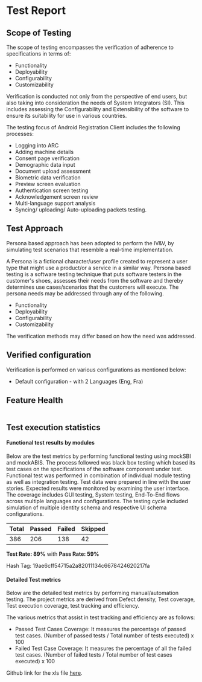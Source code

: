 # Test Report

## Scope of Testing

The scope of testing encompasses the verification of adherence to specifications in terms of:

* Functionality
* Deployability
* Configurability
* Customizability

Verification is conducted not only from the perspective of end users, but also taking into consideration the needs of System Integrators (SI). This includes assessing the Configurability and Extensibility of the software to ensure its suitability for use in various countries.

The testing focus of Android Registration Client includes the following processes:

* Logging into ARC
* Adding machine details
* Consent page verification
* Demographic data input
* Document upload assessment
* Biometric data verification
* Preview screen evaluation
* Authentication screen testing
* Acknowledgement screen review
* Multi-language support analysis
* Syncing/ uploading/ Auto-uploading packets testing.

## Test Approach

Persona based approach has been adopted to perform the IV\&V, by simulating test scenarios that resemble a real-time implementation.

A Persona is a fictional character/user profile created to represent a user type that might use a product/or a service in a similar way. Persona based testing is a software testing technique that puts software testers in the customer's shoes, assesses their needs from the software and thereby determines use cases/scenarios that the customers will execute. The persona needs may be addressed through any of the following.

* Functionality
* Deployability
* Configurability
* Customizability

The verification methods may differ based on how the need was addressed.

## Verified configuration

Verification is performed on various configurations as mentioned below:

* Default configuration - with 2 Languages (Eng, Fra)

## Feature Health

<figure><img src="../../.gitbook/assets/ARC Feature Health.png" alt=""><figcaption></figcaption></figure>

## Test execution statistics

#### Functional test results by modules

Below are the test metrics by performing functional testing using mockSBI and mockABIS. The process followed was black box testing which based its test cases on the specifications of the software component under test. Functional test was performed in combination of individual module testing as well as integration testing. Test data were prepared in line with the user stories. Expected results were monitored by examining the user interface. The coverage includes GUI testing, System testing, End-To-End flows across multiple languages and configurations. The testing cycle included simulation of multiple identity schema and respective UI schema configurations.

| **Total** | **Passed** | **Failed** | **Skipped** |
| --------- | ---------- | ---------- | ----------- |
| 386       | 206        | 138        | 42          |

**Test Rate: 89%** with **Pass Rate: 59%**

Hash Tag: 19ae6cff54715a2a82011134c6678424620217fa

#### Detailed Test metrics

Below are the detailed test metrics by performing manual/automation testing. The project metrics are derived from Defect density, Test coverage, Test execution coverage, test tracking and efficiency.

The various metrics that assist in test tracking and efficiency are as follows:

* Passed Test Cases Coverage: It measures the percentage of passed test cases. (Number of passed tests / Total number of tests executed) x 100
* Failed Test Case Coverage: It measures the percentage of all the failed test cases. (Number of failed tests / Total number of test cases executed) x 100

Github link for the xls file [here](https://github.com/mosip/test-management/tree/master/ARC).
